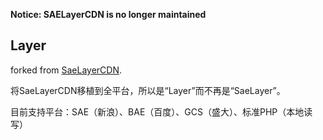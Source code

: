 **Notice: SAELayerCDN is no longer maintained**

## Layer

forked from [SaeLayerCDN](https://github.com/Slacken/cdn).

将SaeLayerCDN移植到全平台，所以是“Layer”而不再是“SaeLayer”。

目前支持平台：SAE（新浪）、BAE（百度）、GCS（盛大）、标准PHP（本地读写）

